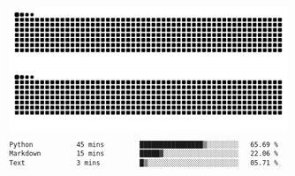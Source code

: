 ![Snake Animation](https://raw.githubusercontent.com/tomhea/tomhea/output/github-contribution-grid-snake-dark.svg#gh-dark-mode-only)
![Snake Animation](https://raw.githubusercontent.com/tomhea/tomhea/output/github-contribution-grid-snake.svg#gh-light-mode-only)

<p></p>

<!--START_SECTION:waka-->

```txt
Python           45 mins         ████████████████▒░░░░░░░░   65.69 %
Markdown         15 mins         █████▓░░░░░░░░░░░░░░░░░░░   22.06 %
Text             3 mins          █▒░░░░░░░░░░░░░░░░░░░░░░░   05.71 %
```

<!--END_SECTION:waka-->
